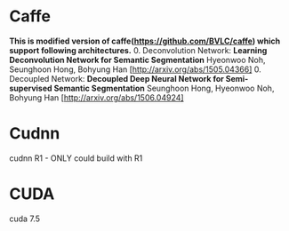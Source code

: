 # Caffe 
**This is modified version of caffe(https://github.com/BVLC/caffe) which support following architectures.**
  0. Deconvolution Network: **Learning Deconvolution Network for Semantic Segmentation** Hyeonwoo Noh, Seunghoon Hong, Bohyung Han [http://arxiv.org/abs/1505.04366]
  0. Decoupled Network: **Decoupled Deep Neural Network for Semi-supervised Semantic Segmentation** Seunghoon Hong, Hyeonwoo Noh, Bohyung Han [http://arxiv.org/abs/1506.04924]

# Cudnn
cudnn R1 - ONLY could build with R1

# CUDA
cuda 7.5
